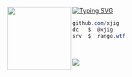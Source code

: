 [![Typing SVG](https://readme-typing-svg.herokuapp.com?font=Roboto+Mono&lines=range.wtf+%7C+bio-link)](https://git.io/typing-svg)
<img align="left" src="https://files.catbox.moe/q0dvye.png" width="147"/> 

```csharp
github.com/xjig
dc   $  @xjig
srv  $  range.wtf
```
&zwnj; 
&zwnj; 
<p><img align="center" src="https://lanyard.kyrie25.me/api/1177497949601812512?waveColor=000000&waveSpotifyColor=202020&gradient=#000000" /></p>
